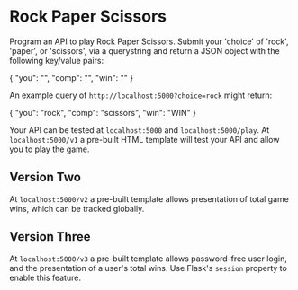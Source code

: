 Rock Paper Scissors
===================

Program an API to play Rock Paper Scissors. Submit your
'choice' of 'rock', 'paper', or 'scissors', via a
querystring and return a JSON object with the following
key/value pairs:

{
  "you": "<user submitted data>",
  "comp": "<randomly generated choice>",
  "win": "<game result>"
}

An example query of `http://localhost:5000?choice=rock`
might return:

{
  "you": "rock",
  "comp": "scissors",
  "win": "WIN"
}

Your API can be tested at `localhost:5000` and
`localhost:5000/play`. At `localhost:5000/v1` a pre-built
HTML template will test your API and allow you to play the
game.

## Version Two
At `localhost:5000/v2` a pre-built template  allows
presentation of total game wins, which can be tracked
globally.

## Version Three
At `localhost:5000/v3` a pre-built template allows
password-free user login, and the presentation of a user's
total wins. Use Flask's `session` property to enable this
feature.
